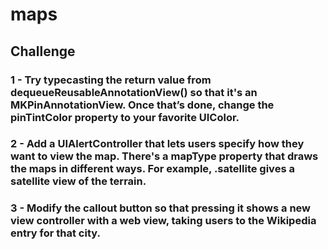 # maps

## Challenge

### 1 - Try typecasting the return value from dequeueReusableAnnotationView() so that it's an MKPinAnnotationView. Once that’s done, change the pinTintColor property to your favorite UIColor.

### 2 - Add a UIAlertController that lets users specify how they want to view the map. There's a mapType property that draws the maps in different ways. For example, .satellite gives a satellite view of the terrain.

### 3 - Modify the callout button so that pressing it shows a new view controller with a web view, taking users to the Wikipedia entry for that city.

